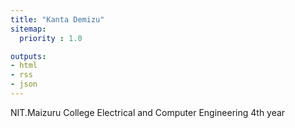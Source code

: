 ```yaml
---
title: "Kanta Demizu"
sitemap:
  priority : 1.0

outputs:
- html
- rss
- json
---
```

<p>NIT.Maizuru College Electrical and Computer Engineering 4th year</p>